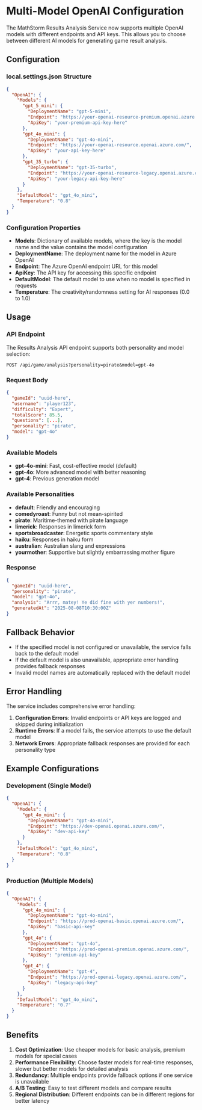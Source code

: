 # Multi-Model OpenAI Configuration

The MathStorm Results Analysis Service now supports multiple OpenAI models with different endpoints and API keys. This allows you to choose between different AI models for generating game result analysis.

## Configuration

### local.settings.json Structure

```json
{
  "OpenAI": {
    "Models": {
      "gpt_5_mini": {
        "DeploymentName": "gpt-5-mini", 
        "Endpoint": "https://your-openai-resource-premium.openai.azure.com/",
        "ApiKey": "your-premium-api-key-here"
      },
      "gpt_4o_mini": {
        "DeploymentName": "gpt-4o-mini",
        "Endpoint": "https://your-openai-resource.openai.azure.com/",
        "ApiKey": "your-api-key-here"
      },
      "gpt_35_turbo": {
        "DeploymentName": "gpt-35-turbo",
        "Endpoint": "https://your-openai-resource-legacy.openai.azure.com/",
        "ApiKey": "your-legacy-api-key-here"
      }
    },
    "DefaultModel": "gpt_4o_mini",
    "Temperature": "0.8"
  }
}
```

### Configuration Properties

- **Models**: Dictionary of available models, where the key is the model name and the value contains the model configuration
- **DeploymentName**: The deployment name for the model in Azure OpenAI
- **Endpoint**: The Azure OpenAI endpoint URL for this model
- **ApiKey**: The API key for accessing this specific endpoint
- **DefaultModel**: The default model to use when no model is specified in requests
- **Temperature**: The creativity/randomness setting for AI responses (0.0 to 1.0)

## Usage

### API Endpoint

The Results Analysis API endpoint supports both personality and model selection:

```
POST /api/game/analysis?personality=pirate&model=gpt-4o
```

### Request Body

```json
{
  "gameId": "uuid-here",
  "username": "player123",
  "difficulty": "Expert",
  "totalScore": 85.5,
  "questions": [...],
  "personality": "pirate",
  "model": "gpt-4o"
}
```

### Available Models

- **gpt-4o-mini**: Fast, cost-effective model (default)
- **gpt-4o**: More advanced model with better reasoning
- **gpt-4**: Previous generation model

### Available Personalities

- **default**: Friendly and encouraging
- **comedyroast**: Funny but not mean-spirited
- **pirate**: Maritime-themed with pirate language
- **limerick**: Responses in limerick form
- **sportsbroadcaster**: Energetic sports commentary style
- **haiku**: Responses in haiku form
- **australian**: Australian slang and expressions
- **yourmother**: Supportive but slightly embarrassing mother figure

### Response

```json
{
  "gameId": "uuid-here",
  "personality": "pirate",
  "model": "gpt-4o",
  "analysis": "Arrr, matey! Ye did fine with yer numbers!",
  "generatedAt": "2025-08-08T10:30:00Z"
}
```

## Fallback Behavior

- If the specified model is not configured or unavailable, the service falls back to the default model
- If the default model is also unavailable, appropriate error handling provides fallback responses
- Invalid model names are automatically replaced with the default model

## Error Handling

The service includes comprehensive error handling:

1. **Configuration Errors**: Invalid endpoints or API keys are logged and skipped during initialization
2. **Runtime Errors**: If a model fails, the service attempts to use the default model
3. **Network Errors**: Appropriate fallback responses are provided for each personality type

## Example Configurations

### Development (Single Model)
```json
{
  "OpenAI": {
    "Models": {
      "gpt_4o_mini": {
        "DeploymentName": "gpt-4o-mini",
        "Endpoint": "https://dev-openai.openai.azure.com/",
        "ApiKey": "dev-api-key"
      }
    },
    "DefaultModel": "gpt_4o_mini",
    "Temperature": "0.8"
  }
}
```

### Production (Multiple Models)
```json
{
  "OpenAI": {
    "Models": {
      "gpt_4o_mini": {
        "DeploymentName": "gpt-4o-mini",
        "Endpoint": "https://prod-openai-basic.openai.azure.com/",
        "ApiKey": "basic-api-key"
      },
      "gpt_4o": {
        "DeploymentName": "gpt-4o",
        "Endpoint": "https://prod-openai-premium.openai.azure.com/",
        "ApiKey": "premium-api-key"
      },
      "gpt_4": {
        "DeploymentName": "gpt-4", 
        "Endpoint": "https://prod-openai-legacy.openai.azure.com/",
        "ApiKey": "legacy-api-key"
      }
    },
    "DefaultModel": "gpt_4o_mini",
    "Temperature": "0.7"
  }
}
```

## Benefits

1. **Cost Optimization**: Use cheaper models for basic analysis, premium models for special cases
2. **Performance Flexibility**: Choose faster models for real-time responses, slower but better models for detailed analysis
3. **Redundancy**: Multiple endpoints provide fallback options if one service is unavailable
4. **A/B Testing**: Easy to test different models and compare results
5. **Regional Distribution**: Different endpoints can be in different regions for better latency
